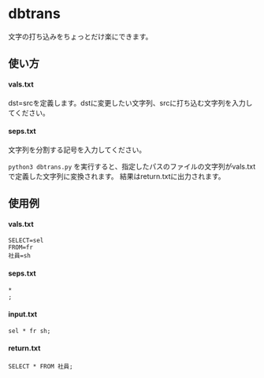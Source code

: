 # dbtrans
文字の打ち込みをちょっとだけ楽にできます。

## 使い方
#### vals.txt
dst=srcを定義します。dstに変更したい文字列、srcに打ち込む文字列を入力してください。
#### seps.txt
文字列を分割する記号を入力してください。



```python3 dbtrans.py```
を実行すると、指定したパスのファイルの文字列がvals.txtで定義した文字列に変換されます。
結果はreturn.txtに出力されます。

## 使用例

#### vals.txt
```
SELECT=sel
FROM=fr
社員=sh
```

#### seps.txt
```
*
;
```
#### input.txt
```
sel * fr sh;
```
#### return.txt
```
SELECT * FROM 社員;
```
